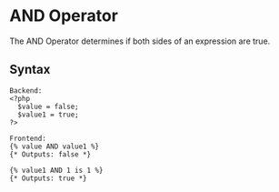 AND Operator
==================
The AND Operator determines if both sides of an expression are true.

Syntax
--------------
```
Backend:
<?php
  $value = false;
  $value1 = true;
?>

Frontend:
{% value AND value1 %}
{* Outputs: false *}

{% value1 AND 1 is 1 %}
{* Outputs: true *}
```